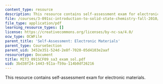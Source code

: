 ```yaml
---
content_type: resource
description: This resource contains self-assessment exam for electronic materials.
file: /courses/3-091sc-introduction-to-solid-state-chemistry-fall-2010/3bd38f241443911af59a114b0df26216_MIT3_091SCF09_sa3_exam_sol.pdf
file_type: application/pdf
learning_resource_types: []
license: https://creativecommons.org/licenses/by-nc-sa/4.0/
ocw_type: OCWFile
parent_title: 'Self-Assessment: Electronic Materials'
parent_type: CourseSection
parent_uid: 3452e351-524d-2e8f-7020-05d4103e2aaf
resourcetype: Document
title: MIT3_091SCF09_sa3_exam_sol.pdf
uid: 3bd38f24-1443-911a-f59a-114b0df26216
---
```

This resource contains self-assessment exam for electronic materials.